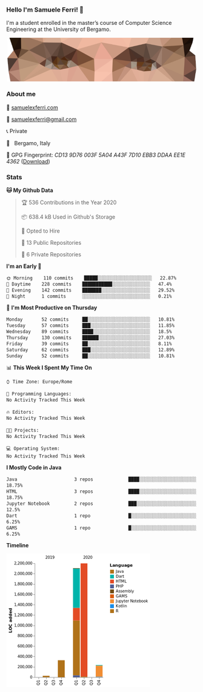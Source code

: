 ### Hello I'm Samuele Ferri! 👋

I'm a student enrolled in the master’s course of Computer Science Engineering at the University of Bergamo.

<p align='center'><img width=500 align='center' src="https://github.com/samuelexferri/samuelexferri/raw/master/images/eyes.png"></p>

### About me

:compass: [samuelexferri.com](https://www.samuelexferri.com)

:email: [samuelexferri@gmail.com](mailto:samuelexferri@gmail.com)

:telephone_receiver: Private

:round_pushpin:   Bergamo, Italy

:key: GPG Fingerprint: _CD13 9D76 003F 5A04 A43F 7D10 EBB3 DDAA EE1E 4362_ ([Download](https://samuelexferri.com/CD139D76003F5A04A43F7D10EBB3DDAAEE1E4362.asc))

### Stats

<!--START_SECTION:waka-->
**🐱 My Github Data** 

> 🏆 536 Contributions in the Year 2020
 > 
> 📦 638.4 kB Used in Github's Storage 
 > 
> 💼 Opted to Hire
 > 
> 📜 13 Public Repositories
 > 
> 🔑 6 Private Repositories 

**I'm an Early 🐤** 

```text
🌞 Morning    110 commits    █████░░░░░░░░░░░░░░░░░░░░   22.87% 
🌆 Daytime    228 commits    ███████████░░░░░░░░░░░░░░   47.4% 
🌃 Evening    142 commits    ███████░░░░░░░░░░░░░░░░░░   29.52% 
🌙 Night      1 commits      ░░░░░░░░░░░░░░░░░░░░░░░░░   0.21%

```
📅 **I'm Most Productive on Thursday** 

```text
Monday       52 commits     ██░░░░░░░░░░░░░░░░░░░░░░░   10.81% 
Tuesday      57 commits     ███░░░░░░░░░░░░░░░░░░░░░░   11.85% 
Wednesday    89 commits     ████░░░░░░░░░░░░░░░░░░░░░   18.5% 
Thursday     130 commits    ██████░░░░░░░░░░░░░░░░░░░   27.03% 
Friday       39 commits     ██░░░░░░░░░░░░░░░░░░░░░░░   8.11% 
Saturday     62 commits     ███░░░░░░░░░░░░░░░░░░░░░░   12.89% 
Sunday       52 commits     ██░░░░░░░░░░░░░░░░░░░░░░░   10.81%

```


📊 **This Week I Spent My Time On** 

```text
⌚︎ Time Zone: Europe/Rome

💬 Programming Languages: 
No Activity Tracked This Week

🔥 Editors: 
No Activity Tracked This Week

🐱‍💻 Projects: 
No Activity Tracked This Week

💻 Operating System: 
No Activity Tracked This Week

```

**I Mostly Code in Java** 

```text
Java                     3 repos             ████░░░░░░░░░░░░░░░░░░░░░   18.75% 
HTML                     3 repos             ████░░░░░░░░░░░░░░░░░░░░░   18.75% 
Jupyter Notebook         2 repos             ███░░░░░░░░░░░░░░░░░░░░░░   12.5% 
Dart                     1 repo              █░░░░░░░░░░░░░░░░░░░░░░░░   6.25% 
GAMS                     1 repo              █░░░░░░░░░░░░░░░░░░░░░░░░   6.25%

```


**Timeline**

![Chart not found](https://raw.githubusercontent.com/samuelexferri/samuelexferri/master/charts/bar_graph.png) 


<!--END_SECTION:waka-->
